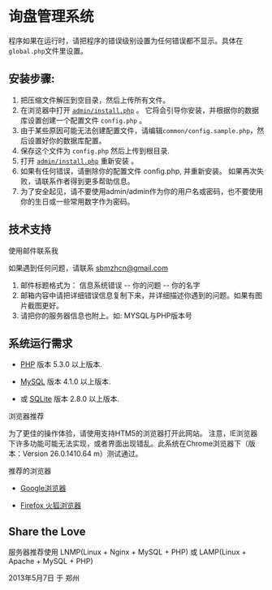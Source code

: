 # 询盘管理系统 #


程序如果在运行时，请把程序的错误级别设置为任何错误都不显示。具体在`global.php`文件里设置。

##  安装步骤:  ##

1. 把压缩文件解压到空目录，然后上传所有文件。
2. 在浏览器中打开 [`admin/install.php`][1] 。 它将会引导你安装，并根据你的数据库设置创建一个配置文件 `config.php` 。
  1. 由于某些原因可能无法创建配置文件，请编辑`common/config.sample.php`，然后设置好你的数据库配置。
  2. 保存这个文件为 `config.php` 然后上传到根目录.
  3. 打开 [`admin/install.php`][1] 重新安装 。
3. 如果有任何错误，请删除你的配置文件 config.php, 并重新安装。 如果再次失败，请联系作者得到更多帮助信息。
4. 为了安全起见，请不要使用admin/admin作为你的用户名或密码，也不要使用你的生日或一些常用数字作为密码。

  [1]: admin/install.php        "点击安装"

## 技术支持 ##

使用邮件联系我

如果遇到任何问题，请联系 [sbmzhcn@gmail.com](sbmzhcn@gmail.com "给我发送邮件")

1. 邮件标题格式为： 信息系统错误 -- 你的问题 -- 你的名字
2. 邮箱内容中请把详细错误信息复制下来，并详细描述你遇到的问题。如果有图片截图更好。
3. 请把你的服务器信息也附上。如: MYSQL与PHP版本号

## 系统运行需求 ##

- [PHP][1] 版本 5.3.0 以上版本.
- [MySQL][2] 版本 4.1.0 以上版本.
- 或 [SQLite][3] 版本 2.8.0 以上版本.

  [1]: http://php.net/ 
  [2]: http://www.mysql.com/
  [3]: http://www.sqlite.org/

浏览器推荐

为了更佳的操作体验，请使用支持HTM5的浏览器打开此网站。 注意，IE浏览器下许多功能可能无法实现，或者界面出现错乱。此系统在Chrome浏览器下（版本：Version 26.0.1410.64 m）测试通过。

推荐的浏览器

- [Google浏览器][1]
- [Firefox 火狐浏览器][2]

  [1]: http://www.google.com/intl/zh-CN/chrome/browser/ 
  [2]: http://www.mozilla.org/zh-CN/firefox/beta/

## Share the Love ##

服务器推荐使用 LNMP(Linux + Nginx + MySQL + PHP) 或 LAMP(Linux + Apache + MySQL + PHP)

2013年5月7日 于 郑州